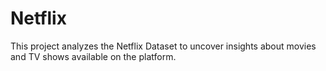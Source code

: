 # Netflix
This project analyzes the Netflix  Dataset to uncover insights about movies and TV shows available on the platform.
